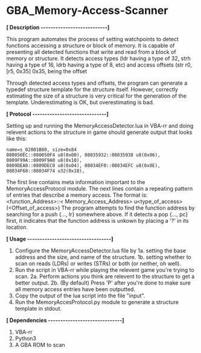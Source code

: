 # GBA_Memory-Access-Scanner

<b>[ Description ---------------------------]</b>

This program automates the process of setting watchpoints to detect functions accessing a structure or block of memory.
It is capable of presenting all detected functions that write and read from a block of memory or structure.
It detects access types (ldr having a type of 32, strh having a type of 16, ldrb having a type of 8, etc) 
and access offsets (str r0, [r5, 0x35] 0x35, being the offset

Through detected access types and offsets, the program can generate a typedef structure template for the structure itself.
However, correctly estimating the size of a structure is very critical for the generation of the template.
Underestimating is OK, but overestimating is bad.

<b>[ Protocol ------------------------------]</b>

Setting up and running the MemoryAccessDetector.lua in VBA-rr and doing relevent actions to the structure in game
should generate output that looks like this:
```
name=s_02001B80, size=0x84
080050EC::080050F4 u8(0x00), 08035932::08035938 u8(0x06), 0809F99A::0809F9A0 u8(0x10), 
0809DEA0::0809DEC0 u8(0x04), 08034EF0::08034EFC u8(0x0E), 08034F68::08034F74 u32(0x18),
```
The first line contains meta information important to the MemoryAccessProtocol module.
The next lines contain a repeating pattern of entries that describe a memory access.
The format is: <function_Address>::< Memory_Access_Address> u<type_of_access>(<Offset_of_access>)
The program attempts to find the function address by searching for a push {..., lr} somewhere above.
If it detects a pop {..., pc} first, it indicates that the function address is unkown by placing a  '?' in its location.

<b>[ Usage ----------------------------------]</b>
1. Configure the MemoryAccessDetector.lua file by 
  1a. setting the base address and the size, and name of the structure.
  1b. setting whether to scan on reads (LDRs) or writes (STRs) or both (or neither, oh well).
2. Run the script in VBA-rr while playing the relevent game you're trying to scan.
  2a. Perform actions you think are relevent to the structure to get a better output.
  2b. (By default) Press 'P' after you're done to make sure all memory access entries have been outputted.
3. Copy the output of the lua script into the file "input".
4. Run the MemoryAccesProtocol.py module to generate a structure template in stdout.

<b>[ Dependencies ------------------------------]</b>
1. VBA-rr
2. Python3
3. A GBA ROM to scan
